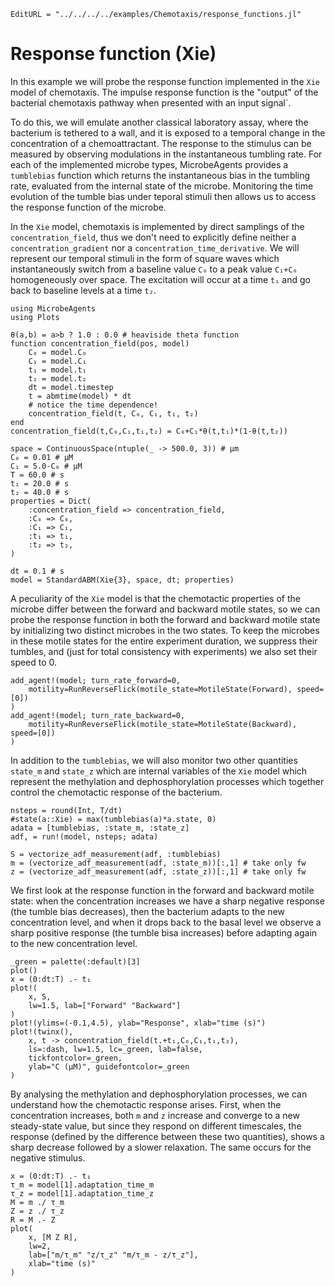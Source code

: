 ```@meta
EditURL = "../../../../examples/Chemotaxis/response_functions.jl"
```

# Response function (Xie)

In this example we will probe the response function implemented
in the `Xie` model of chemotaxis.
The impulse response function is the "output" of the bacterial chemotaxis
pathway when presented with an input signal`.

To do this, we will emulate another classical laboratory assay, where the
bacterium is tethered to a wall, and it is exposed to a temporal change
in the concentration of a chemoattractant.
The response to the stimulus can be measured by observing modulations
in the instantaneous tumbling rate.
For each of the implemented microbe types, MicrobeAgents provides a
`tumblebias` function which returns the instantaneous bias
in the tumbling rate, evaluated from the internal state of the microbe.
Monitoring the time evolution of the tumble bias under teporal stimuli
then allows us to access the response function of the microbe.

In the `Xie` model, chemotaxis is implemented by direct samplings of the
`concentration_field`, thus we don't need to explicitly define neither
a `concentration_gradient` nor a `concentration_time_derivative`.
We will represent our temporal stimuli in the form of square waves which
instantaneously switch from a baseline value `C₀` to a peak value `C₁+C₀`
homogeneously over space.
The excitation will occur at a time `t₁` and go back to baseline levels
at a time `t₂`.

````@example response_functions
using MicrobeAgents
using Plots

θ(a,b) = a>b ? 1.0 : 0.0 # heaviside theta function
function concentration_field(pos, model)
    C₀ = model.C₀
    C₁ = model.C₁
    t₁ = model.t₁
    t₂ = model.t₂
    dt = model.timestep
    t = abmtime(model) * dt
    # notice the time dependence!
    concentration_field(t, C₀, C₁, t₁, t₂)
end
concentration_field(t,C₀,C₁,t₁,t₂) = C₀+C₁*θ(t,t₁)*(1-θ(t,t₂))

space = ContinuousSpace(ntuple(_ -> 500.0, 3)) # μm
C₀ = 0.01 # μM
C₁ = 5.0-C₀ # μM
T = 60.0 # s
t₁ = 20.0 # s
t₂ = 40.0 # s
properties = Dict(
    :concentration_field => concentration_field,
    :C₀ => C₀,
    :C₁ => C₁,
    :t₁ => t₁,
    :t₂ => t₂,
)

dt = 0.1 # s
model = StandardABM(Xie{3}, space, dt; properties)
````

A peculiarity of the `Xie` model is that the chemotactic properties of the
microbe differ between the forward and backward motile states, so we can
probe the response function in both the forward and backward motile state
by initializing two distinct microbes in the two states.
To keep the microbes in these motile states for the entire experiment duration,
we suppress their tumbles, and (just for total consistency with experiments)
we also set their speed to 0.

````@example response_functions
add_agent!(model; turn_rate_forward=0,
    motility=RunReverseFlick(motile_state=MotileState(Forward), speed=[0])
)
add_agent!(model; turn_rate_backward=0,
    motility=RunReverseFlick(motile_state=MotileState(Backward), speed=[0])
)
````

In addition to the `tumblebias`, we will also monitor two other quantities
`state_m` and `state_z` which are internal variables of the `Xie` model
which represent the methylation and dephosphorylation processes which
together control the chemotactic response of the bacterium.

````@example response_functions
nsteps = round(Int, T/dt)
#state(a::Xie) = max(tumblebias(a)*a.state, 0)
adata = [tumblebias, :state_m, :state_z]
adf, = run!(model, nsteps; adata)

S = vectorize_adf_measurement(adf, :tumblebias)
m = (vectorize_adf_measurement(adf, :state_m))[:,1] # take only fw
z = (vectorize_adf_measurement(adf, :state_z))[:,1] # take only fw
````

We first look at the response function in the forward and backward
motile state: when the concentration increases we have a sharp negative
response (the tumble bias decreases), then the bacterium adapts to the new
concentration level, and when it drops back to the basal level we observe
a sharp positive response (the tumble bisa increases) before adapting
again to the new concentration level.

````@example response_functions
_green = palette(:default)[3]
plot()
x = (0:dt:T) .- t₁
plot!(
    x, S,
    lw=1.5, lab=["Forward" "Backward"]
)
plot!(ylims=(-0.1,4.5), ylab="Response", xlab="time (s)")
plot!(twinx(),
    x, t -> concentration_field(t.+t₁,C₀,C₁,t₁,t₂),
    ls=:dash, lw=1.5, lc=_green, lab=false,
    tickfontcolor=_green,
    ylab="C (μM)", guidefontcolor=_green
)
````

By analysing the methylation and dephosphorylation processes, we can
understand how the chemotactic response arises.
First, when the concentration increases, both `m` and `z` increase and converge
to a new steady-state value, but since they respond on different timescales,
the response (defined by the difference between these two quantities), shows
a sharp decrease followed by a slower relaxation.
The same occurs for the negative stimulus.

````@example response_functions
x = (0:dt:T) .- t₁
τ_m = model[1].adaptation_time_m
τ_z = model[1].adaptation_time_z
M = m ./ τ_m
Z = z ./ τ_z
R = M .- Z
plot(
    x, [M Z R],
    lw=2,
    lab=["m/τ_m" "z/τ_z" "m/τ_m - z/τ_z"],
    xlab="time (s)"
)
````

